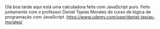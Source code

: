 Olá boa tarde aqui está uma calculadora feita com JavaScript puro.
Feito juntamente com o professor Daniel Tapias Morales do curso de lógica de programação com
JavaScript.
https://www.udemy.com/user/daniel-tapias-morales/